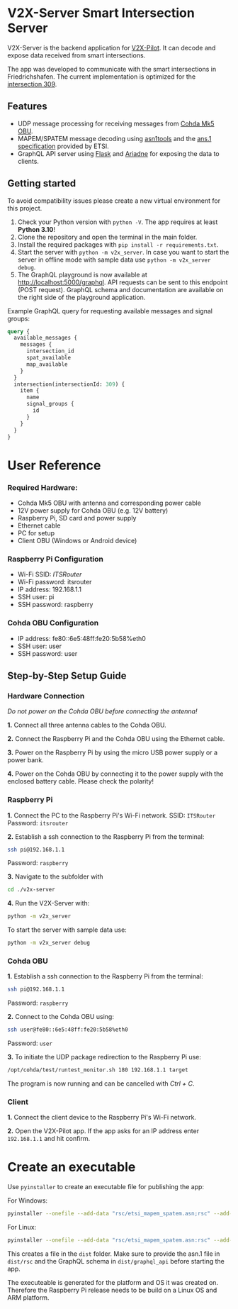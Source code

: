 # V2X-Server Smart Intersection Server

V2X-Server is the backend application for [V2X-Pilot](https://github.com/sbublie/v2x-pilot). It can decode and expose data received from smart intersections.

The app was developed to communicate with the smart intersections in Friedrichshafen. The current implementation is optimized for the [intersection 309](https://www.google.de/maps/@47.6551006,9.4819818,20.96z).

## Features

- UDP message processing for receiving messages from [Cohda Mk5 OBU](https://www.cohdawireless.com/solutions/hardware/mk5-obu/).
- MAPEM/SPATEM message decoding using [asn1tools](https://github.com/eerimoq/asn1tools) and the [ans.1 specification](https://forge.etsi.org/rep/ITS/asn1/is_ts103301) provided by ETSI.
- GraphQL API server using [Flask](https://flask.palletsprojects.com/en/2.0.x/) and [Ariadne](https://ariadnegraphql.org/) for exposing the data to clients.

## Getting started

To avoid compatibility issues please create a new virtual environment for this project.

1. Check your Python version with `python -V`. The app requires at least **Python 3.10**!
2. Clone the repository and open the terminal in the main folder.
3. Install the required packages with `pip install -r requirements.txt`.
4. Start the server with `python -m v2x_server`. In case you want to start the server in offline mode with sample data use `python -m v2x_server debug`.
5. The GraphQL playground is now available at <http://localhost:5000/graphql>. API requests can be sent to this endpoint (POST request). GraphQL schema and documentation are available on the right side of the playground application.

Example GraphQL query for requesting available messages and signal groups:

```graphql
query {
  available_messages {
    messages {
      intersection_id
      spat_available
      map_available
    }
  }
  intersection(intersectionId: 309) {
    item {
      name
      signal_groups {
        id
      }
    }
  }
}
```

# User Reference

### Required Hardware:

- Cohda Mk5 OBU with antenna and corresponding power cable
- 12V power supply for Cohda OBU (e.g. 12V battery)
- Raspberry Pi, SD card and power supply
- Ethernet cable
- PC for setup
- Client OBU (Windows or Android device)

### Raspberry Pi Configuration

- Wi-Fi SSID: _ITSRouter_
- Wi-Fi password: itsrouter
- IP address: 192.168.1.1
- SSH user: pi
- SSH password: raspberry

### Cohda OBU Configuration

- IP address: fe80::6e5:48ff:fe20:5b58%eth0
- SSH user: user
- SSH password: user

## Step-by-Step Setup Guide

### **Hardware Connection**

_Do not power on the Cohda OBU before connecting the antenna!_

**1.** Connect all three antenna cables to the Cohda OBU.

**2.** Connect the Raspberry Pi and the Cohda OBU using the Ethernet cable.

**3.** Power on the Raspberry Pi by using the micro USB power supply or a power bank.

**4.** Power on the Cohda OBU by connecting it to the power supply with the enclosed battery cable. Please check the polarity!

### **Raspberry Pi**

**1.** Connect the PC to the Raspberry Pi's Wi-Fi network. SSID: `ITSRouter` Password: `itsrouter`

**2.** Establish a ssh connection to the Raspberry Pi from the terminal:

```bash
ssh pi@192.168.1.1
```

Password: `raspberry`

**3.** Navigate to the subfolder with

```bash
cd ./v2x-server
```

**4.** Run the V2X-Server with:

```bash
python -m v2x_server
```

To start the server with sample data use:

```bash
python -m v2x_server debug
```

### **Cohda OBU**

**1.** Establish a ssh connection to the Raspberry Pi from the terminal:

```bash
ssh pi@192.168.1.1
```

Password: `raspberry`

**2.** Connect to the Cohda OBU using:

```bash
ssh user@fe80::6e5:48ff:fe20:5b58%eth0
```

Password: `user`

**3.** To initiate the UDP package redirection to the Raspberry Pi use:

```bash
/opt/cohda/test/runtest_monitor.sh 180 192.168.1.1 target
```

The program is now running and can be cancelled with _Ctrl + C_.

### **Client**

**1.** Connect the client device to the Raspberry Pi's Wi-Fi network.

**2.** Open the V2X-Pilot app. If the app asks for an IP address enter `192.168.1.1` and hit confirm.

# Create an executable

Use `pyinstaller` to create an executable file for publishing the app:

For Windows:
```bash
pyinstaller --onefile --add-data "rsc/etsi_mapem_spatem.asn;rsc" --add-data "graphql_api/schema.graphql;graphql_api" .\v2x_server.py
```
For Linux:
```bash
pyinstaller --onefile --add-data "rsc/etsi_mapem_spatem.asn:rsc" --add-data "graphql_api/schema.graphql:graphql_api" v2x_server.py
```

This creates a file in the `dist` folder. Make sure to provide the asn.1 file in `dist/rsc` and the GraphQL schema in `dist/graphql_api` before starting the app.

The executeable is generated for the platform and OS it was created on. Therefore the Raspberry Pi release needs to be build on a Linux OS and ARM platform.